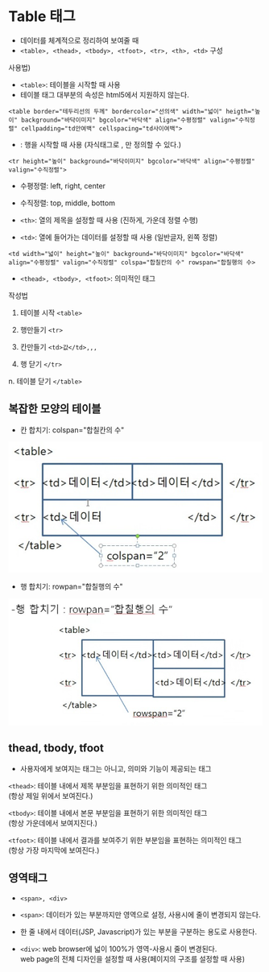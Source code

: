 # Table 태그
- 데이터를 체계적으로 정리하여 보여줄 때
- ``<table>, <thead>, <tbody>, <tfoot>, <tr>, <th>, <td>`` 구성

사용법)
- `<table>`: 테이블을 시작할 때 사용
- 테이블 태그 대부분의 속성은 html5에서 지원하지 않는다.

``<table border="테두리선의 두께" bordercolor="선의색" width="넓이" heigth="높이" background="바닥이미지" bgcolor="바닥색" align="수평정렬" valign="수직정렬" cellpadding="td안여백" cellspacing="td사이여백">`` 

- <tr>: 행을 시작할 때 사용 (자식태그로 <th>, <td>만 정의할 수 있다.)

``<tr height="높이" background="바닥이미지" bgcolor="바닥색" align="수평정렬" valign="수직정렬">``

- 수평정렬: left, right, center
- 수직정렬: top, middle, bottom

- `<th>`: 열의 제목을 설정할 때 사용 (진하게, 가운데 정렬 수행)
- `<td>`: 열에 들어가는 데이터를 설정할 때 사용 (일반글자, 왼쪽 정렬)

``<td width="넓이" height="높이" background="바닥이미지" bgcolor="바닥색" align="수평정렬" valign="수직정렬" colspa="합칠칸의 수" rowspan="합칠행의 수>``

- ``<thead>, <tbody>, <tfoot>``: 의미적인 태그

작성법
1. 테이블 시작
`<table>`

2. 행만들기
`<tr>`

3. 칸만들기
`<td>값</td>,,,`

4. 행 닫기
`</tr>`

n. 테이블 닫기
`</table>`

## 복잡한 모양의 테이블
- 칸 합치기: colspan="합칠칸의 수"

![칸 합치기](images/colspan.jpg)

- 행 합치기: rowpan="합칠행의 수"

![칸 합치기](images/rowspan.jpg)<br>

## thead, tbody, tfoot
- 사용자에게 보여지는 태그는 아니고, 의미와 기능이 제공되는 태그

`<thead>`: 테이블 내에서 제목 부분임을 표현하기 위한 의미적인 태그<br>
(항상 제일 위에서 보여진다.)

`<tbody>`: 테이블 내에서 본문 부분임을 표현하기 위한 의미적인 태그<br>
(항상 가운데에서 보여지진다.)

`<tfoot>`: 테이블 내에서 결과를 보여주기 위한 부분임을 표현하는 의미적인 태그<br>
(항상 가장 마지막에 보여진다.)

## 영역태그
- ``<span>, <div>``

* `<span>`: 데이터가 있는 부분까지만 영역으로 설정, 사용시에 줄이 변경되지 않는다.
- 한 줄 내에서 데이터(JSP, Javascript)가 있는 부분을 구분하는 용도로 사용한다.

* `<div>`: web browser에 넓이 100%가 영역-사용시 줄이 변경된다.<br>
web page의 전체 디자인을 설정할 때 사용(페이지의 구조를 설정할 때 사용)